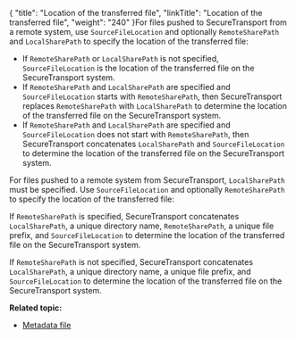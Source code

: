 {
    "title": "Location of the transferred file",
    "linkTitle": "Location of the transferred file",
    "weight": "240"
}For files pushed to <span class="mc-variable axway_variables.Component_Short_Name variable">SecureTransport</span> from a remote system, use `SourceFileLocation` and optionally `RemoteSharePath` and `LocalSharePath` to specify the location of the transferred file:

-   If `RemoteSharePath` or `LocalSharePath` is not specified, `SourceFileLocation` is the location of the transferred file on the <span class="mc-variable axway_variables.Component_Short_Name variable">SecureTransport</span> system.
-   If `RemoteSharePath` and `LocalSharePath` are specified and `SourceFileLocation` starts with `RemoteSharePath`, then <span class="mc-variable axway_variables.Component_Short_Name variable">SecureTransport</span> replaces `RemoteSharePath` with `LocalSharePath` to determine the location of the transferred file on the <span class="mc-variable axway_variables.Component_Short_Name variable">SecureTransport</span> system.
-   If `RemoteSharePath` and `LocalSharePath` are specified and `SourceFileLocation` does not start with `RemoteSharePath`, then <span class="mc-variable axway_variables.Component_Short_Name variable">SecureTransport</span> concatenates `LocalSharePath` and `SourceFileLocation` to determine the location of the transferred file on the <span class="mc-variable axway_variables.Component_Short_Name variable">SecureTransport</span> system.

For files pushed to a remote system from <span class="mc-variable axway_variables.Component_Short_Name variable">SecureTransport</span>, `LocalSharePath` must be specified. Use `SourceFileLocation` and optionally `RemoteSharePath` to specify the location of the transferred file:

If `RemoteSharePath` is specified, <span class="mc-variable axway_variables.Component_Short_Name variable">SecureTransport</span> concatenates `LocalSharePath`, a unique directory name, `RemoteSharePath`, a unique file prefix, and `SourceFileLocation` to determine the location of the transferred file on the <span class="mc-variable axway_variables.Component_Short_Name variable">SecureTransport</span> system.

If `RemoteSharePath` is not specified, <span class="mc-variable axway_variables.Component_Short_Name variable">SecureTransport</span> concatenates `LocalSharePath`, a unique directory name, a unique file prefix, and `SourceFileLocation` to determine the location of the transferred file on the <span class="mc-variable axway_variables.Component_Short_Name variable">SecureTransport</span> system.

**Related topic:**

-   <a href="../r_st_metadata_file" class="MCXref xref">Metadata file</a>
